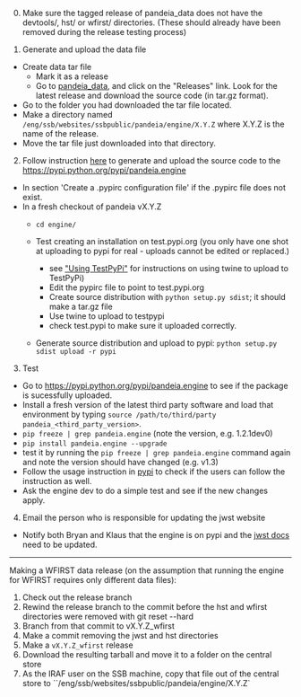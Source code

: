 0. Make sure the tagged release of pandeia_data does not have the devtools/, hst/ or wfirst/ directories. (These should already have been removed during the release testing process)

1. Generate and upload the data file
  - Create data tar file
      - Mark it as a release
      - Go to [pandeia_data](https://github.com/spacetelescope/pandeia_data), and click on the "Releases" link. Look for the latest release and download the source code (in tar.gz format).
  - Go to the folder you had downloaded the tar file located.
  - Make a directory named `/eng/ssb/websites/ssbpublic/pandeia/engine/X.Y.Z` where X.Y.Z is the name of the release.
  - Move the tar file just downloaded into that directory.


2. Follow instruction [here](http://peterdowns.com/posts/first-time-with-pypi.html) to generate and upload the source code to the https://pypi.python.org/pypi/pandeia.engine
  - In section 'Create a .pypirc configuration file' if the .pypirc file does not exist.
  - In a fresh checkout of pandeia vX.Y.Z
    - `cd engine/`
    - Test creating an installation on test.pypi.org (you only have one shot at uploading to pypi for real - uploads cannot be edited or replaced.)
       - see ["Using TestPyPi"](https://packaging.python.org/guides/using-testpypi/) for instructions on using twine to upload to TestPyPi)
       - Edit the pypirc file to point to test.pypi.org
       - Create source distribution with `python setup.py sdist`; it should make a tar.gz file
       - Use twine to upload to testpypi
       - check test.pypi to make sure it uploaded correctly.

    - Generate source distribution and upload to pypi: `python setup.py sdist upload -r pypi`

3. Test
 - Go to https://pypi.python.org/pypi/pandeia.engine to see if the package is sucessfully uploaded.
 - Install a fresh version of the latest third party software and load that environment by typing `source /path/to/third/party pandeia_<third_party_version>`.
 - `pip freeze | grep pandeia.engine` (note the version, e.g. 1.2.1dev0)
 - `pip install pandeia.engine --upgrade`
 - test it by running the `pip freeze | grep pandeia.engine` command again and note the version should have changed (e.g. v1.3)
 - Follow the usage instruction in [pypi](https://pypi.python.org/pypi/pandeia.engine) to check if the users can follow the instruction as well.
 - Ask the engine dev to do a simple test and see if the new changes apply.

4. Email the person who is responsible for updating the jwst website
 - Notify both Bryan and Klaus that the engine is on pypi and the [jwst docs](https://jwst.stsci.edu/science-planning/proposal-planning-toolbox/exposure-time-calculator-etc) need to be updated.

--------------------

Making a WFIRST data release (on the assumption that running the engine for WFIRST requires only different data files):

1. Check out the release branch
2. Rewind the release branch to the commit before the hst and wfirst directories were removed with git reset --hard <commit>
3. Branch from that commit to vX.Y.Z_wfirst
4. Make a commit removing the jwst and hst directories
5. Make a `vX.Y.Z_wfirst` release
6. Download the resulting tarball and move it to a folder on the central store
7. As the IRAF user on the SSB machine, copy that file out of the central store to ``/eng/ssb/websites/ssbpublic/pandeia/engine/X.Y.Z`
